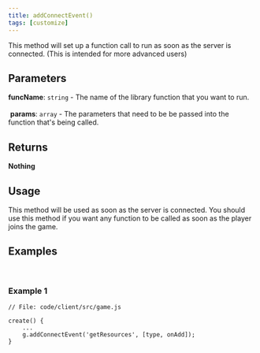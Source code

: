 ```yaml
---
title: addConnectEvent()
tags: [customize]
---
```

This method will set up a function call to run as soon as the server is connected. (This is intended for more advanced users)
​
## Parameters
**funcName**: `string` - The name of the library function that you want to run.<br><br>
​
**params**:  `array` - The parameters that need to be be passed into the function that's being called.
​
## Returns
**Nothing**
​
## Usage
This method will be used as soon as the server is connected. You should use this method if you want any function to be called as soon as the player joins the game.
​
## Examples
​
### Example 1
```
// File: code/client/src/game.js
​
create() {
	...
	g.addConnectEvent('getResources', [type, onAdd]);
}
```
